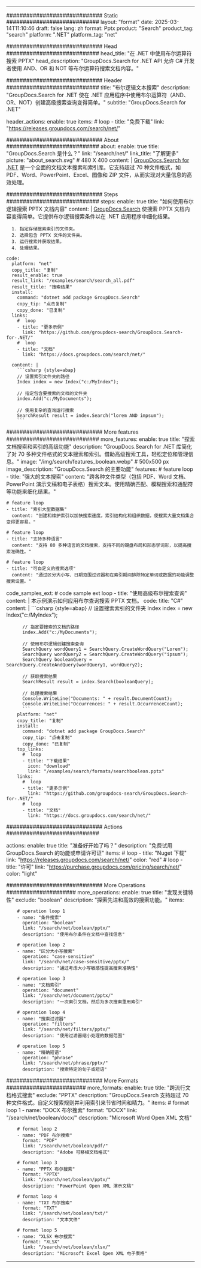 
---
############################# Static ############################
layout: "format"
date:  2025-03-14T11:10:46
draft: false
lang: zh
format: Pptx
product: "Search"
product_tag: "search"
platform: ".NET"
platform_tag: "net"

############################# Head ############################
head_title: "在 .NET 中使用布尔运算符搜索 PPTX"
head_description: "GroupDocs.Search for .NET API 允许 C# 开发者使用 AND、OR 和 NOT 等布尔运算符搜索文档内容。"

############################# Header ############################
title: "布尔逻辑文本搜索" 
description: "GroupDocs.Search for .NET 使在 .NET 应用程序中使用布尔运算符（AND、OR、NOT）创建高级搜索查询变得简单。"
subtitle: "GroupDocs.Search for .NET" 

header_actions:
  enable: true
  items:
    #  loop
    - title: "免费下载"
      link: "https://releases.groupdocs.com/search/net/"
      
############################# About ############################
about:
    enable: true
    title: "GroupDocs.Search 是什么？"
    link: "/search/net/"
    link_title: "了解更多"
    picture: "about_search.svg" # 480 X 400
    content: |
       [GroupDocs.Search for .NET](/search/net/) 是一个全面的文档文本搜索和索引库。它支持超过 70 种文件格式，如 PDF、Word、PowerPoint、Excel、图像和 ZIP 文件，从而实现对大量信息的高效处理。

############################# Steps ############################
steps:
    enable: true
    title: "如何使用布尔逻辑搜索 PPTX 文档内容"
    content: |
      [GroupDocs.Search](/search/net/) 使搜索 PPTX 文档内容变得简单。它提供布尔逻辑搜索条件以在 .NET 应用程序中细化结果。
      
      1. 指定存储搜索索引的文件夹。
      2. 选择包含 PPTX 文件的文件夹。
      3. 运行搜索并获取结果。
      4. 处理结果。
   
    code:
      platform: "net"
      copy_title: "复制"
      result_enable: true
      result_link: "/examples/search/search_all.pdf"
      result_title: "搜索结果"
      install:
        command: "dotnet add package GroupDocs.Search"
        copy_tip: "点击复制"
        copy_done: "已复制"
      links:
        #  loop
        - title: "更多示例"
          link: "https://github.com/groupdocs-search/GroupDocs.Search-for-.NET/"
        #  loop
        - title: "文档"
          link: "https://docs.groupdocs.com/search/net/"
          
      content: |
        ```csharp {style=abap}
        // 设置索引文件夹的路径
        Index index = new Index("c:/MyIndex");

        // 指定包含要搜索的文档的文件夹
        index.Add("c:/MyDocuments");

        // 使用复杂的查询运行搜索
        SearchResult result = index.Search("lorem AND impsum");
        ```            

############################# More features ############################
more_features:
  enable: true
  title: "探索文档搜索和索引的高级功能"
  description: "GroupDocs.Search for .NET 库简化了对 70 多种文件格式的文本搜索和索引。借助高级搜索工具，轻松定位和管理信息。"
  image: "/img/search/features_boolean.webp" # 500x500 px
  image_description: "GroupDocs.Search 的主要功能"
  features:
    # feature loop
    - title: "强大的文本搜索"
      content: "跨各种文件类型（包括 PDF、Word 文档、PowerPoint 演示文稿和电子表格）搜索文本。使用精确匹配、模糊搜索和通配符等功能来细化结果。"

    # feature loop
    - title: "索引大型数据集"
      content: "创建和维护索引以加快搜索速度。索引结构化和组织数据，使搜索大量文档集合变得更容易。"

    # feature loop
    - title: "支持多种语言"
      content: "支持 80 多种语言的文档搜索，支持不同的键盘布局和形态学词形，以提高搜索准确性。"

    # feature loop
    - title: "可自定义的搜索选项"
      content: "通过区分大小写、日期范围过滤器和在索引期间排除特定单词或数据的功能调整搜索设置。"
      
  code_samples_ext:
    # code sample ext loop
    - title: "使用高级布尔搜索查询"
      content: |
        本示例演示如何应用布尔查询搜索 PPTX 文档。
      code:
        title: "C#"
        content: |
          ```csharp {style=abap}
          // 设置搜索索引的文件夹
          Index index = new Index("c:/MyIndex");
              
          // 指定要搜索的文档的路径
          index.Add("c:/MyDocuments");

          // 使用布尔逻辑创建搜索查询
          SearchQuery wordQuery1 = SearchQuery.CreateWordQuery("Lorem");
          SearchQuery wordQuery2 = SearchQuery.CreateWordQuery("ipsum");
          SearchQuery booleanQuery = SearchQuery.CreateAndQuery(wordQuery1, wordQuery2);

          // 获取搜索结果
          SearchResult result = index.Search(booleanQuery);
          
          // 处理搜索结果
          Console.WriteLine("Documents: " + result.DocumentCount);
          Console.WriteLine("Occurrences: " + result.OccurrenceCount);
          ```
        platform: "net"
        copy_title: "复制"
        install:
          command: "dotnet add package GroupDocs.Search"
          copy_tip: "点击复制"
          copy_done: "已复制"
        top_links:
          #  loop
          - title: "下载结果"
            icon: "download"
            link: "/examples/search/formats/searchboolean.pptx"
        links:
          #  loop
          - title: "更多示例"
            link: "https://github.com/groupdocs-search/GroupDocs.Search-for-.NET/"
          #  loop
          - title: "文档"
            link: "https://docs.groupdocs.com/search/net/"
            

            


############################# Actions ############################

actions:
  enable: true
  title: "准备好开始了吗？"
  description: "免费试用 GroupDocs.Search 的功能或申请许可证"
  items:
    #  loop
    - title: "Nuget 下载"
      link: "https://releases.groupdocs.com/search/net/"
      color: "red"
        #  loop
    - title: "许可"
      link: "https://purchase.groupdocs.com/pricing/search/net/"
      color: "light"


############################# More Operations #####################
more_operations:
    enable: true
    title: "发现关键特性"
    exclude: "boolean"
    description: "探索先进和高效的搜索功能。"
    items: 
          
        # operation loop 1
        - name: "条件搜索"
          operation: "boolean"
          link: "/search/net/boolean/pptx/"
          description: "使用布尔条件在文档中查找信息"

        # operation loop 2
        - name: "区分大小写搜索"
          operation: "case-sensitive"
          link: "/search/net/case-sensitive/pptx/"
          description: "通过考虑大小写敏感性提高搜索准确性"

        # operation loop 3
        - name: "文档索引"
          operation: "document"
          link: "/search/net/document/pptx/"
          description: "一次索引文档，然后为多次搜索重用索引"

        # operation loop 4
        - name: "搜索过滤器"
          operation: "filters"
          link: "/search/net/filters/pptx/"
          description: "使用过滤器缩小处理的数据范围"

        # operation loop 5
        - name: "精确短语"
          operation: "phrase"
          link: "/search/net/phrase/pptx/"
          description: "搜索特定的句子或短语"
          
        
          
############################# More Formats ########################
more_formats:
    enable: true
    title: "跨流行文档格式搜索"
    exclude: "PPTX"
    description: "GroupDocs.Search 支持超过 70 种文件格式。自定义搜索规则并利用索引来节省时间和精力。"
    items: 
        # format loop 1
        - name: "DOCX 布尔搜索"
          format: "DOCX"
          link: "/search/net/boolean/docx/"
          description: "Microsoft Word Open XML 文档"
          
        # format loop 2
        - name: "PDF 布尔搜索"
          format: "PDF"
          link: "/search/net/boolean/pdf/"
          description: "Adobe 可移植文档格式"
          
        # format loop 3
        - name: "PPTX 布尔搜索"
          format: "PPTX"
          link: "/search/net/boolean/pptx/"
          description: "PowerPoint Open XML 演示文稿"

        # format loop 4
        - name: "TXT 布尔搜索"
          format: "TXT"
          link: "/search/net/boolean/txt/"
          description: "文本文件"
          
        # format loop 5
        - name: "XLSX 布尔搜索"
          format: "XLSX"
          link: "/search/net/boolean/xlsx/"
          description: "Microsoft Excel Open XML 电子表格"
  

---